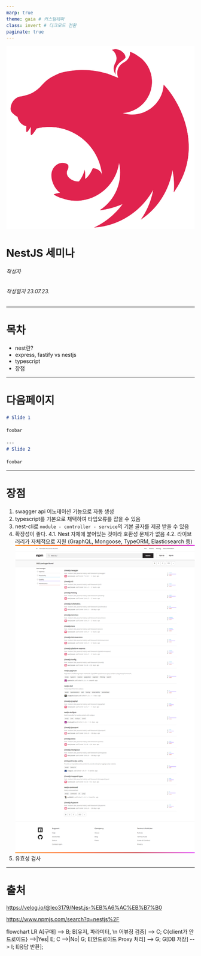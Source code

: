 ```yaml
---
marp: true
theme: gaia # 커스텀테마
class: invert # 다크모드 전환
paginate: true
---
```


<!-- _class: title -->

![bg right:40% 80%](static/nestjs_image.png)
# NestJS 세미나

###### 작성자
###### 작성일자 23.07.23.

---

# 목차

- nest란?
- express, fastify vs nestjs
- typescript
- 장점

---
# 다음페이지

```markdown
# Slide 1

foobar

---
# Slide 2

foobar
```

---

# 장점
1. swagger api 어노테이션 기능으로 자동 생성
2. typescript를 기본으로 채택하여 타입오류를 잡을 수 있음
3. nest-cli로 `module - controller - service`의 기본 골자를 제공 받을 수 있음
4. 확장성이 좋다.
4.1. Nest 자체에 붙어있는 것이라 호환성 문제가 없음
4.2. 라이브러리가 자체적으로 지원 (GraphQL, Mongoose, TypeORM, Elasticsearch 등)
![10% 10%](static/www.npmjs.com_search_q=nestjs%252F.png)
5. 유효성 검사
---
# 출처

https://velog.io/@leo3179/Nest.js-%EB%A6%AC%EB%B7%B0

https://www.npmjs.com/search?q=nestjs%2F

flowchart LR
    A[구매] --> B;
    B[유저, 파라미터, \n 어뷰징 검증] --> C;
    C{client가 안드로이드} -->|Yes| E;
    C -->|No| G;
    E[안드로이드 Proxy 처리] --> G;
    G[DB 저장] --> I;
    I[응답 반환];